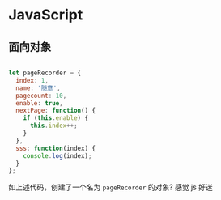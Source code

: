 # JavaScript

## 面向对象

```JavaScript

let pageRecorder = {
  index: 1,
  name: '随意',
  pagecount: 10,
  enable: true,
  nextPage: function() {
    if (this.enable) {
      this.index++;
    }
  },
  sss: function(index) {
    console.log(index);
  }
};
```

如上述代码，创建了一个名为 `pageRecorder`  的对象? 感觉 js 好迷